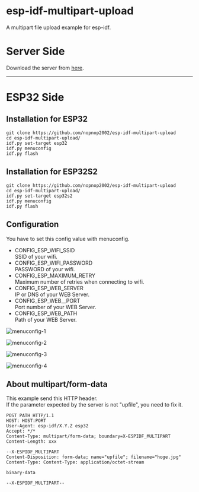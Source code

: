 # esp-idf-multipart-upload
A multipart file upload example for esp-idf.

# Server Side
Download the server from [here](https://github.com/nopnop2002/multipart-upload-server).

---

# ESP32 Side

## Installation for ESP32
```
git clone https://github.com/nopnop2002/esp-idf-multipart-upload
cd esp-idf-multipart-upload/
idf.py set-target esp32
idf.py menuconfig
idf.py flash
```

## Installation for ESP32S2
```
git clone https://github.com/nopnop2002/esp-idf-multipart-upload
cd esp-idf-multipart-upload/
idf.py set-target esp32s2
idf.py menuconfig
idf.py flash
```

## Configuration   
You have to set this config value with menuconfig.   
- CONFIG_ESP_WIFI_SSID   
SSID of your wifi.
- CONFIG_ESP_WIFI_PASSWORD   
PASSWORD of your wifi.
- CONFIG_ESP_MAXIMUM_RETRY   
Maximum number of retries when connecting to wifi.
- CONFIG_ESP_WEB_SERVER   
IP or DNS of your WEB Server.
- CONFIG_ESP_WEB__PORT   
Port number of your WEB Server.
- CONFIG_ESP_WEB_PATH   
Path of your WEB Server.

![menuconfig-1](https://user-images.githubusercontent.com/6020549/99719529-c07e8700-2aef-11eb-8a11-e5a7aaf2cbd4.jpg)

![menuconfig-2](https://user-images.githubusercontent.com/6020549/99719539-c3797780-2aef-11eb-9cc4-4053c2640434.jpg)

![menuconfig-3](https://user-images.githubusercontent.com/6020549/99719544-c70cfe80-2aef-11eb-8242-9ee855b5c8c2.jpg)

![menuconfig-4](https://user-images.githubusercontent.com/6020549/99719550-c96f5880-2aef-11eb-971d-33eb3cf778a2.jpg)


## About multipart/form-data
This example send this HTTP header.   
If the parameter expected by the server is not "upfile", you need to fix it.   
```
POST PATH HTTP/1.1
HOST: HOST:PORT
User-Agent: esp-idf/X.Y.Z esp32
Accept: */*
Content-Type: multipart/form-data; boundary=X-ESPIDF_MULTIPART
Content-Length: xxx

--X-ESPIDF_MULTIPART
Content-Disposition: form-data; name="upfile"; filename="hoge.jpg"
Content-Type: Content-Type: application/octet-stream

binary-data

--X-ESPIDF_MULTIPART--
```


